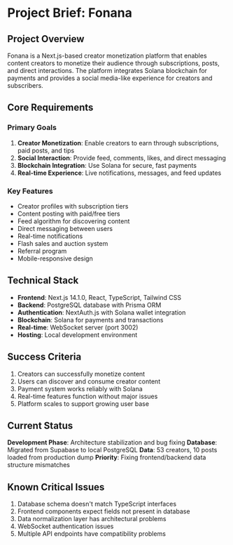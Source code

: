 # Project Brief: Fonana

## Project Overview

Fonana is a Next.js-based creator monetization platform that enables content creators to monetize their audience through subscriptions, posts, and direct interactions. The platform integrates Solana blockchain for payments and provides a social media-like experience for creators and subscribers.

## Core Requirements

### Primary Goals
1. **Creator Monetization**: Enable creators to earn through subscriptions, paid posts, and tips
2. **Social Interaction**: Provide feed, comments, likes, and direct messaging
3. **Blockchain Integration**: Use Solana for secure, fast payments
4. **Real-time Experience**: Live notifications, messages, and feed updates

### Key Features
- Creator profiles with subscription tiers
- Content posting with paid/free tiers
- Feed algorithm for discovering content
- Direct messaging between users
- Real-time notifications
- Flash sales and auction system
- Referral program
- Mobile-responsive design

## Technical Stack

- **Frontend**: Next.js 14.1.0, React, TypeScript, Tailwind CSS
- **Backend**: PostgreSQL database with Prisma ORM
- **Authentication**: NextAuth.js with Solana wallet integration
- **Blockchain**: Solana for payments and transactions
- **Real-time**: WebSocket server (port 3002)
- **Hosting**: Local development environment

## Success Criteria

1. Creators can successfully monetize content
2. Users can discover and consume creator content
3. Payment system works reliably with Solana
4. Real-time features function without major issues
5. Platform scales to support growing user base

## Current Status

**Development Phase**: Architecture stabilization and bug fixing
**Database**: Migrated from Supabase to local PostgreSQL
**Data**: 53 creators, 10 posts loaded from production dump
**Priority**: Fixing frontend/backend data structure mismatches

## Known Critical Issues

1. Database schema doesn't match TypeScript interfaces
2. Frontend components expect fields not present in database
3. Data normalization layer has architectural problems
4. WebSocket authentication issues
5. Multiple API endpoints have compatibility problems 